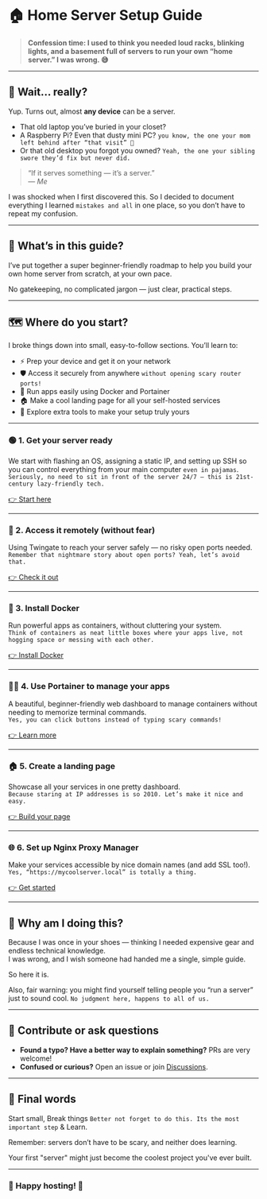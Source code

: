 # 🏠 Home Server Setup Guide

> **Confession time: I used to think you needed loud racks, blinking lights, and a basement full of servers to run your own “home server.” I was wrong. 😅**

---

## 🤯 Wait… really?

Yup. Turns out, almost **any device** can be a server.  
- That old laptop you’ve buried in your closet? 
- A Raspberry Pi? Even that dusty mini PC? `you know, the one your mom left behind after “that visit” 👀`
- Or that old desktop you forgot you owned? `Yeah, the one your sibling swore they’d fix but never did.`

> “If it serves something — it’s a server.”  
>   — *Me*

I was shocked when I first discovered this. So I decided to document everything I learned `mistakes and all` in one place, so you don’t have to repeat my confusion.

---

## 🌟 What’s in this guide?

I’ve put together a super beginner-friendly roadmap to help you build your own home server from scratch, at your own pace.

No gatekeeping, no complicated jargon — just clear, practical steps.

---

## 🗺️ Where do you start?

I broke things down into small, easy-to-follow sections. You’ll learn to:

- ⚡ Prep your device and get it on your network
- 🛡️ Access it securely from anywhere `without opening scary router ports!`
- 🐳 Run apps easily using Docker and Portainer
- 🏠 Make a cool landing page for all your self-hosted services
- 💫 Explore extra tools to make your setup truly yours

---

### 🟢 1. Get your server ready

We start with flashing an OS, assigning a static IP, and setting up SSH so you can control everything from your main computer `even in pajamas`.  
`Seriously, no need to sit in front of the server 24/7 — this is 21st-century lazy-friendly tech.`

[👉 Start here](./1%20-%20Setting%20Up%20Server/README.md)

---

### 🔐 2. Access it remotely (without fear)

Using Twingate to reach your server safely — no risky open ports needed.  
`Remember that nightmare story about open ports? Yeah, let’s avoid that.`

[👉 Check it out](2%20-%20Remote%20Access%20to%20Server/Twingate/README.md)

---

### 🐳 3. Install Docker

Run powerful apps as containers, without cluttering your system.  
`Think of containers as neat little boxes where your apps live, not hogging space or messing with each other.`

[👉 Install Docker](./2%20-%20Docker%20Setup/README.md)

---

### 🧑‍✈️ 4. Use Portainer to manage your apps

A beautiful, beginner-friendly web dashboard to manage containers without needing to memorize terminal commands.  
`Yes, you can click buttons instead of typing scary commands!`

[👉 Learn more](./3%20-%20Portainer%20Setup/README.md)

---

### 🏠 5. Create a landing page

Showcase all your services in one pretty dashboard.  
`Because staring at IP addresses is so 2010. Let’s make it nice and easy.`

[👉 Build your page](./4%20-%20Server%20Landing%20Page/Custom%20Dashboard/README.md)

---

### 🌐 6. Set up Nginx Proxy Manager

Make your services accessible by nice domain names (and add SSL too!).  
`Yes, “https://mycoolserver.local” is totally a thing.`

[👉 Get started](./5%20-%20Nginx%20Proxy%20Manager/README.md)

---

## 💬 Why am I doing this?

Because I was once in your shoes — thinking I needed expensive gear and endless technical knowledge.  
I was wrong, and I wish someone had handed me a single, simple guide.

So here it is.

Also, fair warning: you might find yourself telling people you “run a server” just to sound cool. `No judgment here, happens to all of us.`

---

## 🤝 Contribute or ask questions

- **Found a typo? Have a better way to explain something?** PRs are very welcome!
- **Confused or curious?** Open an issue or join [Discussions](https://github.com/deepesh611/Home-Server/discussions).

---

## 🌟 Final words

Start small, Break things `Better not forget to do this. Its the most important step` & Learn.

Remember: servers don’t have to be scary, and neither does learning.

Your first "server" might just become the coolest project you've ever built.

---

### 💖 Happy hosting! 🚀

